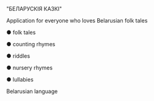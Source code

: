 "БЕЛАРУСКIЯ КАЗКI"

Application for everyone
who loves Belarusian folk tales

● folk tales

● counting rhymes

● riddles

● nursery rhymes

● lullabies

Belarusian language

